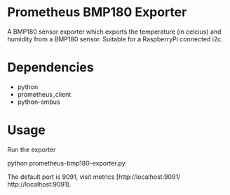 # Prometheus BMP180 Exporter

A BMP180 sensor exporter which exports the temperature (in celcius) and
humidity from a BMP180 sensor. Suitable for a RaspberryPi connected i2c.

# Dependencies

* python
* prometheus_client
* python-smbus

# Usage

Run the exporter

  python prometheus-bmp180-exporter.py

The default port is 9091, visit metrics [http://localhost:9091/ http://localhost:9091].
